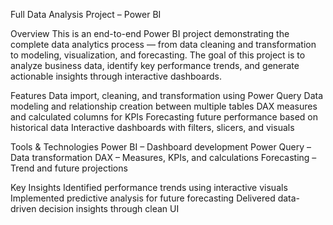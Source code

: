 Full Data Analysis Project – Power BI

Overview
This is an end-to-end Power BI project demonstrating the complete data analytics process — from data cleaning and transformation to modeling, visualization, and forecasting.
The goal of this project is to analyze business data, identify key performance trends, and generate actionable insights through interactive dashboards.

Features
Data import, cleaning, and transformation using Power Query
Data modeling and relationship creation between multiple tables
DAX measures and calculated columns for KPIs
Forecasting future performance based on historical data
Interactive dashboards with filters, slicers, and visuals

Tools & Technologies
Power BI – Dashboard development
Power Query – Data transformation
DAX – Measures, KPIs, and calculations
Forecasting – Trend and future projections

Key Insights
Identified performance trends using interactive visuals
Implemented predictive analysis for future forecasting
Delivered data-driven decision insights through clean UI

